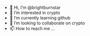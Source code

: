 - 👋 Hi, I’m @brightburnstar
- 👀 I’m interested in crypto
- 🌱 I’m currently learning github
- 💞️ I’m looking to collaborate on crypto
- 📫 How to reach me ...

<!---
brightburnstar/brightburnstar is a ✨ special ✨ repository because its `README.md` (this file) appears on your GitHub profile.
You can click the Preview link to take a look at your changes.
--->
